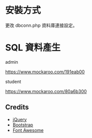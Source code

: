# 安裝方式

更改 dbconn.php 資料庫連接設定。

# SQL 資料產生
admin

https://www.mockaroo.com/191eab00

student

https://www.mockaroo.com/80a6b300

## Credits
* [jQuery](http://jquery.com/)
* [Bootstrap](http://getbootstrap.com/)
* [Font Awesome](http://fontawesome.io)
